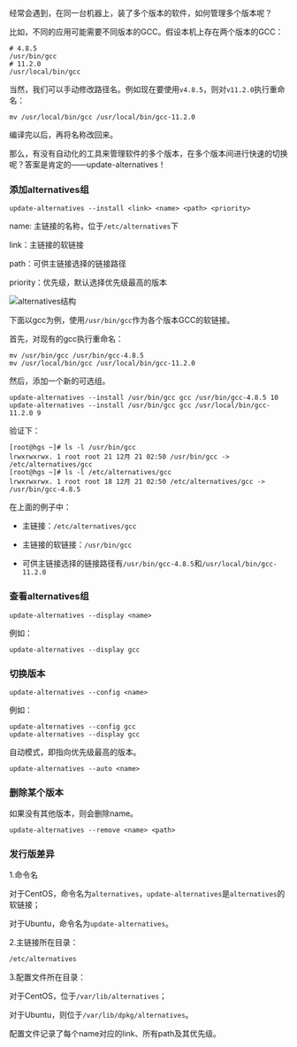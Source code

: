 经常会遇到，在同一台机器上，装了多个版本的软件，如何管理多个版本呢？

比如，不同的应用可能需要不同版本的GCC。假设本机上存在两个版本的GCC：

```shell
# 4.8.5
/usr/bin/gcc
# 11.2.0
/usr/local/bin/gcc
```

当然，我们可以手动修改路径名。例如现在要使用`v4.8.5`，则对`v11.2.0`执行重命名：

```shell
mv /usr/local/bin/gcc /usr/local/bin/gcc-11.2.0
```

编译完以后，再将名称改回来。

那么，有没有自动化的工具来管理软件的多个版本，在多个版本间进行快速的切换呢？答案是肯定的——update-alternatives！

### 添加alternatives组

```shell
update-alternatives --install <link> <name> <path> <priority>
```

name: 主链接的名称，位于`/etc/alternatives`下

link：主链接的软链接

path：可供主链接选择的链接路径

priority：优先级，默认选择优先级最高的版本

![alternatives结构](/img/alternatives-structure.png)

下面以gcc为例，使用`/usr/bin/gcc`作为各个版本GCC的软链接。

首先，对现有的gcc执行重命名：

```shell
mv /usr/bin/gcc /usr/bin/gcc-4.8.5
mv /usr/local/bin/gcc /usr/local/bin/gcc-11.2.0
```

然后，添加一个新的可选组。

```shell
update-alternatives --install /usr/bin/gcc gcc /usr/bin/gcc-4.8.5 10
update-alternatives --install /usr/bin/gcc gcc /usr/local/bin/gcc-11.2.0 9
```

验证下：

```shell
[root@hgs ~]# ls -l /usr/bin/gcc
lrwxrwxrwx. 1 root root 21 12月 21 02:50 /usr/bin/gcc -> /etc/alternatives/gcc
[root@hgs ~]# ls -l /etc/alternatives/gcc
lrwxrwxrwx. 1 root root 18 12月 21 02:50 /etc/alternatives/gcc -> /usr/bin/gcc-4.8.5
```

在上面的例子中：

* 主链接：`/etc/alternatives/gcc`

* 主链接的软链接：`/usr/bin/gcc`

* 可供主链接选择的链接路径有`/usr/bin/gcc-4.8.5`和`/usr/local/bin/gcc-11.2.0`

### 查看alternatives组

```shell
update-alternatives --display <name>
```

例如：

```shell
update-alternatives --display gcc
```

### 切换版本

```shell
update-alternatives --config <name>
```

例如：

```shell
update-alternatives --config gcc
update-alternatives --display gcc
```

自动模式，即指向优先级最高的版本。

```shell
update-alternatives --auto <name>
```

### 删除某个版本

如果没有其他版本，则会删除name。

```shell
update-alternatives --remove <name> <path>
```

### 发行版差异

1.命令名

对于CentOS，命令名为`alternatives`，`update-alternatives`是`alternatives`的软链接；

对于Ubuntu，命令名为`update-alternatives`。

2.主链接所在目录：

```bash
/etc/alternatives
```

3.配置文件所在目录：

对于CentOS，位于`/var/lib/alternatives`；

对于Ubuntu，则位于`/var/lib/dpkg/alternatives`。

配置文件记录了每个name对应的link、所有path及其优先级。
